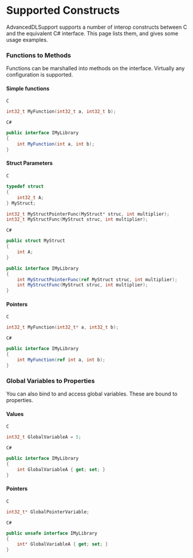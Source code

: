 Supported Constructs
====================

AdvancedDLSupport supports a number of interop constructs between C and the equivalent C# interface. This page lists 
them, and gives some usage examples.

### Functions to Methods
Functions can be marshalled into methods on the interface. Virtually any configuration is supported.

#### Simple functions
`C`
```c
int32_t MyFunction(int32_t a, int32_t b);
```
`C#`
```cs
public interface IMyLibrary
{
    int MyFunction(int a, int b);
}
```

#### Struct Parameters
`C`
```c
typedef struct
{
    int32_t A;
} MyStruct;

int32_t MyStructPointerFunc(MyStruct* struc, int multiplier);
int32_t MyStructFunc(MyStruct struc, int multiplier);
```
`C#`
```cs
public struct MyStruct
{
    int A;
}

public interface IMyLibrary
{
    int MyStructPointerFunc(ref MyStruct struc, int multiplier);
    int MyStructFunc(MyStruct struc, int multiplier);
}
```

#### Pointers
`C`
```c
int32_t MyFunction(int32_t* a, int32_t b);
```
`C#`
```cs
public interface IMyLibrary
{
    int MyFunction(ref int a, int b);
}
```

### Global Variables to Properties
You can also bind to and access global variables. These are bound to properties.

#### Values
`C`
```c
int32_t GlobalVariableA = 5;
```
`C#`
```cs
public interface IMyLibrary
{
    int GlobalVariableA { get; set; }
}
```
#### Pointers

`C`
```c
int32_t* GlobalPointerVariable;
```
`C#`
```cs
public unsafe interface IMyLibrary
{
    int* GlobalVariableA { get; set; }
}
```
